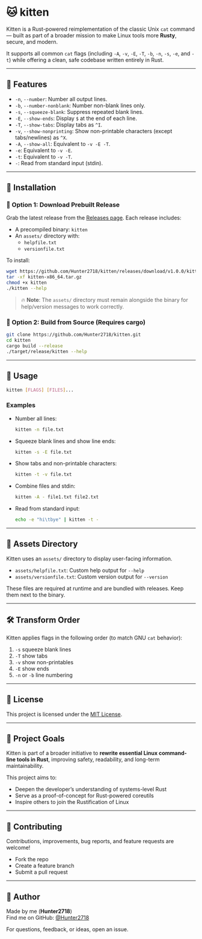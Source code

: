 # 🐱 kitten

Kitten is a Rust-powered reimplementation of the classic Unix `cat` command — built as part of a broader mission to make Linux tools more **Rusty**, secure, and modern.

It supports all common `cat` flags (including `-A`, `-v`, `-E`, `-T`, `-b`, `-n`, `-s`, `-e`, and `-t`) while offering a clean, safe codebase written entirely in Rust.

---

## 🚀 Features

- `-n`, `--number`: Number all output lines.
- `-b`, `--number-nonblank`: Number non-blank lines only.
- `-s`, `--squeeze-blank`: Suppress repeated blank lines.
- `-E`, `--show-ends`: Display `$` at the end of each line.
- `-T`, `--show-tabs`: Display tabs as `^I`.
- `-v`, `--show-nonprinting`: Show non-printable characters (except tabs/newlines) as `^X`.
- `-A`, `--show-all`: Equivalent to `-v -E -T`.
- `-e`: Equivalent to `-v -E`.
- `-t`: Equivalent to `-v -T`.
- `-`: Read from standard input (stdin).

---

## 📆 Installation

### 🔹 Option 1: Download Prebuilt Release

Grab the latest release from the [Releases page](https://github.com/Hunter2718/kitten/releases/#latest). Each release includes:

- A precompiled binary: `kitten`
- An `assets/` directory with:
  - `helpfile.txt`
  - `versionfile.txt`

To install:

```bash
wget https://github.com/Hunter2718/kitten/releases/download/v1.0.0/kitten-x86_64.tar.gz
tar -xf kitten-x86_64.tar.gz
chmod +x kitten
./kitten --help
```

> 🔥 **Note**: The `assets/` directory must remain alongside the binary for help/version messages to work correctly.

### 🔹 Option 2: Build from Source (Requires cargo)

```bash
git clone https://github.com/Hunter2718/kitten.git
cd kitten
cargo build --release
./target/release/kitten --help
```

---

## 💪 Usage

```bash
kitten [FLAGS] [FILES]...
```

### Examples

- Number all lines:
  ```bash
  kitten -n file.txt
  ```

- Squeeze blank lines and show line ends:
  ```bash
  kitten -s -E file.txt
  ```

- Show tabs and non-printable characters:
  ```bash
  kitten -t -v file.txt
  ```

- Combine files and stdin:
  ```bash
  kitten -A - file1.txt file2.txt
  ```

- Read from standard input:
  ```bash
  echo -e "hi\tbye" | kitten -t -
  ```

---

## 📂 Assets Directory

Kitten uses an `assets/` directory to display user-facing information.

- `assets/helpfile.txt`: Custom help output for `--help`
- `assets/versionfile.txt`: Custom version output for `--version`

These files are required at runtime and are bundled with releases. Keep them next to the binary.

---

## 🛠️ Transform Order

Kitten applies flags in the following order (to match GNU `cat` behavior):

1. `-s` squeeze blank lines  
2. `-T` show tabs  
3. `-v` show non-printables  
4. `-E` show ends  
5. `-n` or `-b` line numbering

---

## 📄 License

This project is licensed under the [MIT License](LICENSE).

---

## 🌱 Project Goals

Kitten is part of a broader initiative to **rewrite essential Linux command-line tools in Rust**, improving safety, readability, and long-term maintainability.

This project aims to:

- Deepen the developer’s understanding of systems-level Rust  
- Serve as a proof-of-concept for Rust-powered coreutils  
- Inspire others to join the Rustification of Linux

---

## 🤝 Contributing

Contributions, improvements, bug reports, and feature requests are welcome!

- Fork the repo  
- Create a feature branch  
- Submit a pull request

---

## 🐾 Author

Made by me (**Hunter2718**)  
Find me on GitHub: [@Hunter2718](https://github.com/Hunter2718)

For questions, feedback, or ideas, open an issue.

